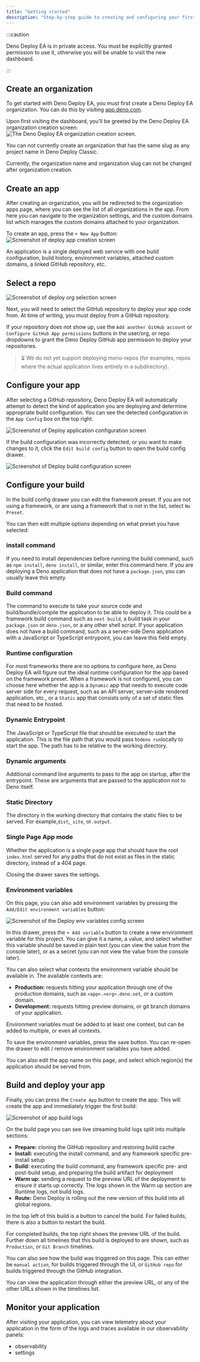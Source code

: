 ```yaml
---
title: "Getting started"
description: "Step-by-step guide to creating and configuring your first Deno Deploy Early Access application, including organization setup, build configuration, environment variables, and deployment monitoring."
---
```


:::caution

Deno Deploy EA is in private access. You must be explicitly granted permission
to use it, otherwise you will be unable to visit the new dashboard.

:::

## Create an organization

To get started with Deno Deploy EA, you must first create a Deno Deploy EA
organization. You can do this by visiting [app.deno.com](http://app.deno.com).

Upon first visiting the dashboard, you’ll be greeted by the Deno Deploy EA
organization creation screen:
![The Deno Deploy EA organization creation screen.](./images/create_org.png)

You can not currently create an organization that has the same slug as any
project name in Deno Deploy Classic.

Currently, the organization name and organization slug can not be changed after
organization creation.

## Create an app

After creating an organization, you will be redirected to the organization apps
page, where you can see the list of all organizations in the app. From here you
can navigate to the organization settings, and the custom domains list which
manages the custom domains attached to your organization.

To create an app, press the `+ New App` button:
![Screenshot of deploy app creation screen](./images/create_app.png)

An application is a single deployed web service with one build configuration,
build history, environment variables, attached custom domains, a linked GitHub
repository, etc.

## Select a repo

![Screenshot of deploy org selection screen](./images/select_org.png)

Next, you will need to select the GitHub repository to deploy your app code
from. At time of writing, you must deploy from a GitHub repository.

If your repository does not show up, use the `Add another GitHub account` or
`Configure GitHub App permissions` buttons in the user/org, or repo dropdowns to
grant the Deno Deploy GitHub app permission to deploy your repositories.

> ⏳ We do not yet support deploying mono-repos (for examples, repos where the
> actual application lives entirely in a subdirectory).

## Configure your app

After selecting a GitHub repository, Deno Deploy EA will automatically attempt
to detect the kind of application you are deploying and determine appropriate
build configuration. You can see the detected configuration in the `App Config`
box on the top right.

![Screenshot of Deploy application configuration screen](./images/app_config.png)

If the build configuration was incorrectly detected, or you want to make changes
to it, click the `Edit build config` button to open the build config drawer.

![Screenshot of Deploy build configuration screen](./images/build_config.png)

## Configure your build

In the build config drawer you can edit the framework preset. If you are not
using a framework, or are using a framework that is not in the list, select
`No Preset`.

You can then edit multiple options depending on what preset you have selected:

### install command

If you need to install dependencies before running the build command, such as
`npm install`, `deno install`, or similar, enter this command here. If you are
deploying a Deno application that does not have a `package.json`, you can
usually leave this empty.

### Build command

The command to execute to take your source code and build/bundle/compile the
application to be able to deploy it. This could be a framework build command
such as `next build`, a build task in your `package.json` or `deno.json`, or a
any other shell script. If your application does not have a build command, such
as a server-side Deno application with a JavaScript or TypeScript entrypoint,
you can leave this field empty.

### Runtime configuration

For most frameworks there are no options to configure here, as Deno Deploy EA
will figure out the ideal runtime configuration for the app based on the
framework preset. When a framework is not configured, you can choose here
whether the app is a `Dynamic` app that needs to execute code server side for
every request, such as an API server, server-side rendered application, etc., or
a `Static` app that consists only of a set of static files that need to be
hosted.

### Dynamic Entrypoint

The JavaScript or TypeScript file that should be executed to start the
application. This is the file path that you would pass to`deno
run`locally to
start the app. The path has to be relative to the working directory.

### Dynamic arguments

Additional command line arguments to pass to the app on startup, after the
entrypoint. These are arguments that are passed to the application not to Deno
itself.

### Static Directory

The directory in the working directory that contains the static files to be
served. For example,`dist`,`_site`, or`.output`.

### Single Page App mode

Whether the application is a single page app that should have the root
`index.html` served for any paths that do not exist as files in the static
directory, instead of a 404 page.

Closing the drawer saves the settings.

### Environment variables

On this page, you can also add environment variables by pressing the
`Add/Edit environment variables` button:

![Screenshot of the Deploy env variables config screen](./images/env_var.png)

In this drawer, press the `+ Add variable` button to create a new environment
variable for this project. You can give it a name, a value, and select whether
this variable should be saved in plain text (you can view the value from the
console later), or as a secret (you can not view the value from the console
later).

You can also select what contexts the environment variable should be available
in. The available contexts are:

- **Production:** requests hitting your application through one of the
  production domains, such as `<app>.<org>.deno.net`, or a custom domain.
- **Development:** requests hitting preview domains, or git branch domains of
  your application.

Environment variables must be added to at least one context, but can be added to
multiple, or even all contexts.

To save the environment variables, press the save button. You can re-open the
drawer to edit / remove environment variables you have added.

You can also edit the app name on this page, and select which region(s) the
application should be served from.

## Build and deploy your app

Finally, you can press the `Create App` button to create the app. This will
create the app and immediately trigger the first build:

![Screenshot of app build logs](./images/build_logs.png)

On the build page you can see live streaming build logs split into multiple
sections:

- **Prepare:** cloning the GitHub repository and restoring build cache
- **Install:** executing the install command, and any framework specific
  pre-install setup
- **Build:** executing the build command, any framework specific pre- and
  post-build setup, and preparing the build artifact for deployment
- **Warm up:** sending a request to the preview URL of the deployment to ensure
  it starts up correctly. The logs shown in the Warm up section are Runtime
  logs, not build logs.
- **Route:** Deno Deploy is rolling out the new version of this build into all
  global regions.

In the top left of this build is a button to cancel the build. For failed
builds, there is also a button to restart the build.

For completed builds, the top right shows the preview URL of the build. Further
down all timelines that this build is deployed to are shown, such as
`Production`, or `Git Branch` timelines.

You can also see how the build was triggered on this page. This can either be
`manual action`, for builds triggered through the UI, or `GitHub repo` for
builds triggered through the GitHub integration.

You can view the application through either the preview URL, or any of the other
URLs shown in the timelines list.

## Monitor your application

After visiting your application, you can view telemetry about your application
in the form of the logs and traces available in our observability panels:

- observability
- settings
